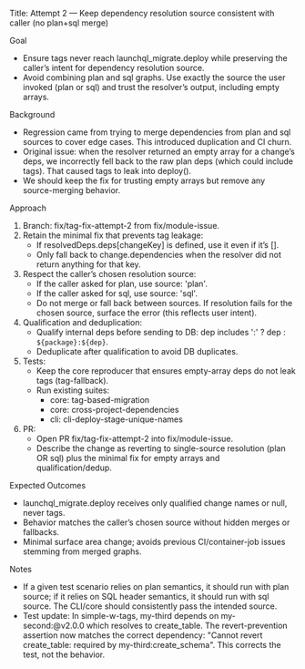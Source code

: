 Title: Attempt 2 — Keep dependency resolution source consistent with caller (no plan+sql merge)

Goal
- Ensure tags never reach launchql_migrate.deploy while preserving the caller’s intent for dependency resolution source.
- Avoid combining plan and sql graphs. Use exactly the source the user invoked (plan or sql) and trust the resolver’s output, including empty arrays.

Background
- Regression came from trying to merge dependencies from plan and sql sources to cover edge cases. This introduced duplication and CI churn.
- Original issue: when the resolver returned an empty array for a change’s deps, we incorrectly fell back to the raw plan deps (which could include tags). That caused tags to leak into deploy().
- We should keep the fix for trusting empty arrays but remove any source-merging behavior.

Approach
1) Branch: fix/tag-fix-attempt-2 from fix/module-issue.
2) Retain the minimal fix that prevents tag leakage:
   - If resolvedDeps.deps[changeKey] is defined, use it even if it’s [].
   - Only fall back to change.dependencies when the resolver did not return anything for that key.
3) Respect the caller’s chosen resolution source:
   - If the caller asked for plan, use source: 'plan'.
   - If the caller asked for sql, use source: 'sql'.
   - Do not merge or fall back between sources. If resolution fails for the chosen source, surface the error (this reflects user intent).
4) Qualification and deduplication:
   - Qualify internal deps before sending to DB: dep includes ':' ? dep : `${package}:${dep}`.
   - Deduplicate after qualification to avoid DB duplicates.
5) Tests:
   - Keep the core reproducer that ensures empty-array deps do not leak tags (tag-fallback).
   - Run existing suites:
     - core: tag-based-migration
     - core: cross-project-dependencies
     - cli: cli-deploy-stage-unique-names
6) PR:
   - Open PR fix/tag-fix-attempt-2 into fix/module-issue.
   - Describe the change as reverting to single-source resolution (plan OR sql) plus the minimal fix for empty arrays and qualification/dedup.

Expected Outcomes
- launchql_migrate.deploy receives only qualified change names or null, never tags.
- Behavior matches the caller’s chosen source without hidden merges or fallbacks.
- Minimal surface area change; avoids previous CI/container-job issues stemming from merged graphs.

Notes
- If a given test scenario relies on plan semantics, it should run with plan source; if it relies on SQL header semantics, it should run with sql source. The CLI/core should consistently pass the intended source.
- Test update: In simple-w-tags, my-third depends on my-second:@v2.0.0 which resolves to create_table. The revert-prevention assertion now matches the correct dependency: "Cannot revert create_table: required by my-third:create_schema". This corrects the test, not the behavior.
